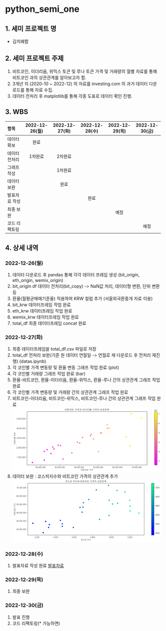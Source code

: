 # python_semi_one
## 1. 세미 프로젝트 명
- 김치왜함

## 2. 세미 프로젝트 주제
1. 비트코인, 이더리움, 위믹스 토큰 및 루나 토큰 가격 및 거래량의 월별 자료를 통해 비트코인 과의 상관관계를 알아보고자 함.
2. 3개년 치 (2020-10 ~ 2022-12) 의 자료를 investing.com 의 과거 데이터 다운로드를 통해 자료 수집.
3. 데이터 전처리 후 matplotlib를 통해 각종 도표로 데이터 확인 진행.

## 3. WBS
|항목|2022-12-26(월)|2022-12-27(화)|2022-12-28(수)|2022-12-29(목)|2022-12-30(금)|
|:-|:-:|:-:|:-:|:-:|:-:|
|데이터 확보|완료|||||
|데이터 전처리|1차완료|2차완료||||
|그래프 작성||1차완료||||
|데이터 보완||완료||||
|발표자료 작성|||완료|||
|최종 보완||||예정||
|코드 리팩토링|||||예정|


## 4. 상세 내역
### 2022-12-26(월)
1.  데이터 다운로드 후 pandas 통해 각각 데이터 프레임 생성 (bit_origin, eth_origin, wemix_origin)
2. bit_origin df 데이터 전처리(bit_copy) -> NaN값 처리, 데이터형 변환, 단위 변환 등
3. 환율(월평균매매기준율) 적용하여 KRW 컬럼 추가 (서울외국환중개 자료 이용)
4. bit_krw 데이터프레임 작업 완료
5. eth_krw 데이터프레임 작업 완료
6. wemix_krw 데이터프레임 작업 완료
7. total_df 최종 데이터프레임 concat 완료

### 2022-12-27(화)
1. 최종 데이터프레임을 total_df.csv 파일로 저장
2. total_df 전처리 보완(기존 원 데이터 연월일 -> 연월로 재 다운로드 후 전처리 재진행) (datas.ipynb)
3. 각 코인별 가격 변동량 및 환율 변동 그래프 작업 완료 (plot)
4. 각 코인별 거래량 그래프 작업 완료 (bar)
5. 환율-비트코인, 환율-이더리움, 환율-위믹스, 환율-루나 간의 상관관계 그래프 작업 완료
6. 각 코인별 가격 변동량 및 거래량 간의 상관관계 그래프 작업 완료
7. 비트코인-이더리움, 비트코인-위믹스, 비트코인-루나 간의 상관관계 그래프 작업 완료
![bit_eth](./images/bit_eth.png)
8. 데이터 보완 : 코스피지수와 비트코인 가격의 상관관계 추가
![kospi_bit](./images/kospi_bit.png)

### 2022-12-28(수)
1. 발표자료 작성 완료
[발표자료](./files/%EC%84%B8%EB%AF%B81_%EB%B0%9C%ED%91%9C%EC%9E%90%EB%A3%8C_%EC%A7%84%EC%A7%80%ED%9B%88_221228.pdf)

### 2022-12-29(목)
1. 최종 보완

### 2022-12-30(금)
1. 발표 진행
2. 코드 리팩토링(* 가능하면)